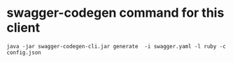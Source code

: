 # swagger-codegen command for this client
 
`java -jar swagger-codegen-cli.jar generate  -i swagger.yaml -l ruby -c config.json`

